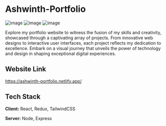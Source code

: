 # Ashwinth-Portfolio

![image](https://github.com/Ashwinth07/Ashwinth_Portfolio/assets/91009355/dd415d76-2620-483c-b8e0-82b349c4e9cd)
![image](https://github.com/Ashwinth07/Ashwinth_Portfolio/assets/91009355/d4ab015d-cbce-497f-90f1-4ace6d2889ad)
![image](https://github.com/Ashwinth07/Ashwinth_Portfolio/assets/91009355/c9280865-5197-4fb0-8935-ecb266a1eca9)


Explore my portfolio website to witness the fusion of my skills and creativity, showcased through a captivating array of projects. From innovative web designs to interactive user interfaces, each project reflects my dedication to excellence. Embark on a visual journey that unveils the power of technology and design in shaping exceptional digital experiences.


## Website Link 
https://ashwinth-portfolio.netlify.app/


## Tech Stack

**Client:** React, Redux, TailwindCSS

**Server:** Node, Express

